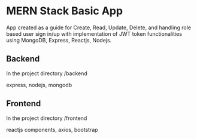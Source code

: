 # MERN Stack Basic App

App created as a guide for Create, Read, Update, Delete, and handling role based user sign in/up with implementation of JWT token functionalities using MongoDB, Express, Reactjs, Nodejs.

## Backend 

In the project directory /backend

express, nodejs, mongodb

## Frontend 

In the project directory /frontend

reactjs components, axios, bootstrap
